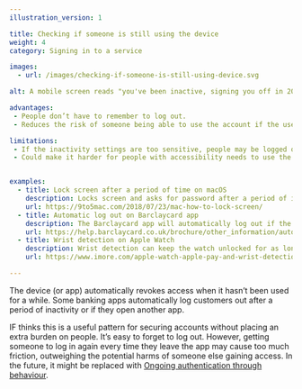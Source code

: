 ```yaml
---
illustration_version: 1

title: Checking if someone is still using the device
weight: 4
category: Signing in to a service

images:
  - url: /images/checking-if-someone-is-still-using-device.svg

alt: A mobile screen reads "you've been inactive, signing you off in 20 seconds".

advantages:
 - People don’t have to remember to log out.  
 - Reduces the risk of someone being able to use the account if the user is away.

limitations:
 - If the inactivity settings are too sensitive, people may be logged out while they’re still using the service. Having to log in frequently will cause frustration.
 - Could make it harder for people with accessibility needs to use the service, depending on how it is implemented.


examples:
  - title: Lock screen after a period of time on macOS
    description: Locks screen and asks for password after a period of inactivity.
    url: https://9to5mac.com/2018/07/23/mac-how-to-lock-screen/
  - title: Automatic log out on Barclaycard app
    description: The Barclaycard app will automatically log out if the user goes to the home screen, or opens another app, or is inactive for more than 3 minutes or the screen times out.
    url: https://help.barclaycard.co.uk/brochure/other_information/automatic-log-out-app
  - title: Wrist detection on Apple Watch
    description: Wrist detection can keep the watch unlocked for as long as the screen is on or it maintains skin contact.
    url: https://www.imore.com/apple-watch-apple-pay-and-wrist-detection-what-you-need-know

---
```


The device (or app) automatically revokes access when it hasn’t been used for a while. Some banking apps automatically log customers out after a period of inactivity or if they open another app.

IF thinks this is a useful pattern for securing accounts without placing an extra burden on people. It’s easy to forget to log out. However, getting someone to log in again every time they leave the app may cause too much friction, outweighing the  potential harms of someone else gaining access.
In the future, it might be replaced with [Ongoing authentication through behaviour](https://catalogue.projectsbyif.com/patterns/ongoing-authentication-through-behaviour/).
